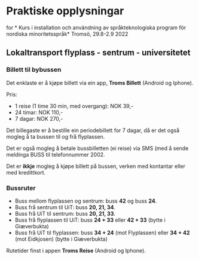 
# Praktiske opplysningar

for * Kurs i installation och användning av språkteknologiska program för nordiska minoritetsspråk*
Tromsö, 29.8-2.9 2022

## Lokaltransport flyplass - sentrum - universitetet

### Billett til bybussen

Det enklaste er å kjøpe billett via ein app, **Troms Billett** (Android og Iphone). 

Pris: 

- 1 reise (1 time 30 min, med overgang): NOK 39,- 
- 24 timar: NOK 110,- 
- 7 dagar: NOK 270,-

Det billegaste er å bestille ein periodebillett for 7 dagar, då er det også mogleg å ta bussen til og frå flyplassen.

Det er også mogleg å betale bussbilletten (ei reise) via SMS (med å sende meldinga BUSS til telefonnummer 2002. 

Det er **ikkje** mogleg å kjøpe billett på bussen, verken med kontantar eller med kredittkort.

### Bussruter

- Buss mellom flyplassen og sentrum: buss **42** og buss **24**. 
- Buss frå sentrum til UiT: buss **20, 21, 34**. 
- Buss frå UiT til sentrum: buss **20, 21, 33**. 
- Buss frå flyplassen til UiT: buss **24 + 33** eller **42 + 33** (bytte i Giæverbukta)
- Buss frå UiT til flyplassen: buss **34 + 24** (mot Flyplassen) eller **34 + 42** (mot Eidkjosen) (bytte i Giæverbukta) 

Rutetider finst i appen **Troms Reise** (Android og Iphone).

